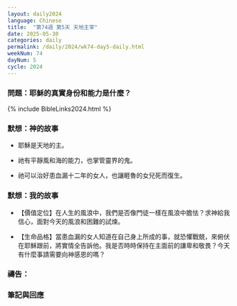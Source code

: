 ```yaml
---
layout: daily2024
language: Chinese
title:  "第74週 第5天 天地主宰"
date: 2025-05-30
categories: daily
permalink: /daily/2024/wk74-day5-daily.html
weekNum: 74
dayNum: 5
cycle: 2024
---
```


### 問題：耶穌的真實身份和能力是什麼？

{% include BibleLinks2024.html %}

### 默想：神的故事 
+ 耶穌是天地的主。

+ 祂有平靜風和海的能力，也掌管靈界的鬼。

+ 祂可以治好患血漏十二年的女人，也讓睚魯的女兒死而復生。

### 默想：我的故事 
+ 【價值定位】在人生的風浪中，我們是否像門徒一樣在風浪中膽怯？求神給我信心，面對今天的風浪和困難的試煉。

+ 【生命品格】當患血漏的女人知道在自己身上所成的事，就恐懼戰兢，來俯伏在耶穌跟前，將實情全告訴他。我是否時時保持在主面前的謙卑和敬畏？今天有什麼事請需要向神感恩的嗎？

### 禱告：

### 筆記與回應
